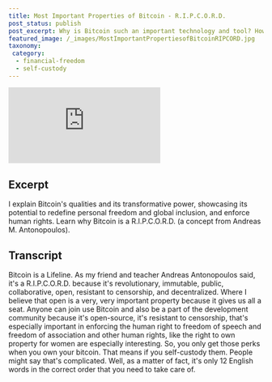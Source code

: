 ```yaml
---
title: Most Important Properties of Bitcoin - R.I.P.C.O.R.D.
post_status: publish
post_excerpt: Why is Bitcoin such an important technology and tool? How is it superior to alternative currencies.
featured_image: /_images/MostImportantPropertiesofBitcoinRIPCORD.jpg
taxonomy:
 category:
  - financial-freedom
  - self-custody
---
```


<iframe src="https://player.vimeo.com/video/1020828313?badge=0&amp;autopause=0&amp;player_id=0&amp;app_id=58479" frameborder="0" allow="autoplay; fullscreen; picture-in-picture; clipboard-write; encrypted-media" title="Most Important Properties of Bitcoin: R.I.P.C.O.R.D."></iframe>

<div style="margin-bottom:30px;"></div>

## Excerpt

I explain Bitcoin's qualities and its transformative power, showcasing its potential to redefine personal freedom and global inclusion, and enforce human rights. Learn why Bitcoin is a R.I.P.C.O.R.D. (a concept from Andreas M. Antonopoulos).

## Transcript

Bitcoin is a Lifeline. As my friend and teacher Andreas Antonopoulos said, it's a R.I.P.C.O.R.D. because it's revolutionary, immutable, public, collaborative, open, resistant to censorship, and decentralized. Where I believe that open is a very, very important property because it gives us all a seat. Anyone can join use Bitcoin and also be a part of the development community because it's open-source, it's resistant to censorship, that's especially important in enforcing the human right to freedom of speech and freedom of association and other human rights, like the right to own property for women are especially interesting. So, you only get those perks when you own your bitcoin. That means if you self-custody them. People might say that's complicated. Well, as a matter of fact, it's only 12 English words in the correct order that you need to take care of.